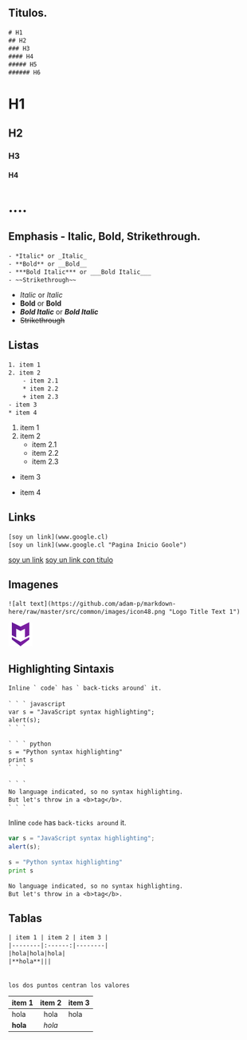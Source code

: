 ## Titulos.
```
# H1
## H2
### H3
#### H4
##### H5
###### H6
```
# H1
## H2
### H3
#### H4 
# ....

## Emphasis - Italic, Bold, Strikethrough.
```
- *Italic* or _Italic_
- **Bold** or __Bold__
- ***Bold Italic*** or ___Bold Italic___
- ~~Strikethrough~~

```

- *Italic* or _Italic_
- **Bold** or __Bold__
- ***Bold Italic*** or ___Bold Italic___
- ~~Strikethrough~~

## Listas 
``` 
1. item 1 
2. item 2 
    - item 2.1
    * item 2.2
    + item 2.3
- item 3
* item 4
```
1. item 1 
2. item 2 
    - item 2.1
    * item 2.2
    + item 2.3
- item 3
* item 4

## Links 

```
[soy un link](www.google.cl)
[soy un link](www.google.cl "Pagina Inicio Goole")
```

[soy un link](www.google.cl)
[soy un link con titulo](https://www.google.cl "Pagina Inicio Goole")

## Imagenes
```
![alt text](https://github.com/adam-p/markdown-here/raw/master/src/common/images/icon48.png "Logo Title Text 1")
```
![alt text](https://github.com/adam-p/markdown-here/raw/master/src/common/images/icon48.png "Logo Title Text 1")

## Highlighting Sintaxis

```
Inline ` code` has ` back-ticks around` it.

` ` ` javascript
var s = "JavaScript syntax highlighting";
alert(s);
` ` `
 
` ` ` python
s = "Python syntax highlighting"
print s
` ` `
 
` ` `
No language indicated, so no syntax highlighting. 
But let's throw in a <b>tag</b>.
` ` `
```


Inline `code` has `back-ticks around` it.

```javascript
var s = "JavaScript syntax highlighting";
alert(s);
```
 
```python
s = "Python syntax highlighting"
print s
```
 
```
No language indicated, so no syntax highlighting. 
But let's throw in a <b>tag</b>.
```

## Tablas

```
| item 1 | item 2 | item 3 |
|--------|:------:|--------|
|hola|hola|hola|
|**hola**|||


los dos puntos centran los valores 

```

| item 1 | item 2 | item 3 |
|--------|:------:|--------|
|hola|hola|hola|
| **hola** | *hola*||




 